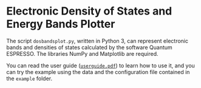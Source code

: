 # Electronic Density of States and Energy Bands Plotter 

The script `dosbandsplot.py`, written in Python 3, can represent electronic bands and densities of states calculated by the software Quantum ESPRESSO. The libraries NumPy and Matplotlib are required.

You can read the user guide ([`userguide.pdf`](https://github.com/andresmegias/qe-dosbandsplot/blob/main/userguide.pdf)) to learn how to use it, and you can try the example using the data and the configuration file contained in the `example` folder.
